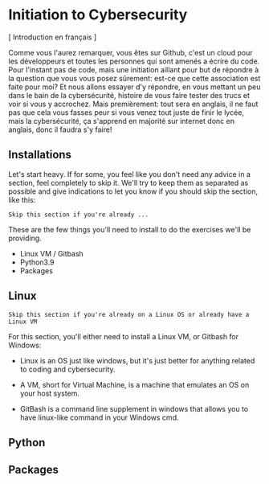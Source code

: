 # Initiation to Cybersecurity

[ Introduction en français ]

Comme vous l'aurez remarquer, vous êtes sur Github, c'est un cloud pour les développeurs et toutes les personnes qui sont amenés a écrire du code. Pour l'instant pas de code, mais une initiation aillant pour but de répondre à la question que vous vous posez sûrement: est-ce que cette association est faite pour moi? Et nous allons essayer d'y répondre, en vous mettant un peu dans le bain de la cybersécurité, histoire de vous faire tester des trucs et voir si vous y accrochez. Mais premièrement: tout sera en anglais, il ne faut pas que cela vous fasses peur si vous venez tout juste de finir le lycée, mais la cybersécurité, ça s'apprend en majorité sur internet donc en anglais, donc il faudra s'y faire!



## Installations

Let's start heavy. If for some, you feel like you don't need any advice in a section, feel completely to skip it. We'll try to keep them as separated as possible and give indications to let you know if you should skip the section, like this:

```Skip this section if you're already ...```

These are the few things you'll need to install to do the exercises we'll be providing.

- Linux VM / Gitbash
- Python3.9
- Packages



## Linux 

```Skip this section if you're already on a Linux OS or already have a Linux VM```

For this section, you'll either need to install a Linux VM, or Gitbash for Windows:

- Linux is an OS just like windows, but it's just better for anything related to coding and cybersecurity.

- A VM, short for Virtual Machine, is a machine that emulates an OS on your host system.
- GitBash is a command line supplement in windows that allows you to have linux-like command in your Windows cmd.





## Python





## Packages

